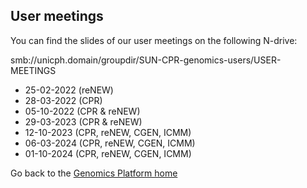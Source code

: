 ## User meetings

You can find the slides of our user meetings on the following N-drive:

smb://unicph.domain/groupdir/SUN-CPR-genomics-users/USER-MEETINGS

 * 25-02-2022 (reNEW)
 * 28-03-2022 (CPR)
 * 05-10-2022 (CPR & reNEW)
 * 29-03-2023 (CPR & reNEW)
 * 12-10-2023 (CPR, reNEW, CGEN, ICMM)
 * 06-03-2024 (CPR, reNEW, CGEN, ICMM)
 * 01-10-2024 (CPR, reNEW, CGEN, ICMM)
 
Go back to the [Genomics Platform home](https://sundgenomics.github.io)
